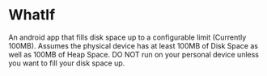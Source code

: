 # WhatIf
An android app that fills disk space up to a configurable limit (Currently 100MB).
Assumes the physical device has at least 100MB of Disk Space as well as 100MB of Heap Space. 
DO NOT run on your personal device unless you want to fill your disk space up.
